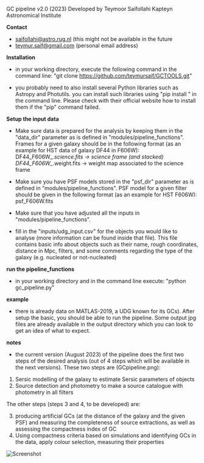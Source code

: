 GC pipeline v2.0 (2023)
Developed by Teymoor Saifollahi
Kapteyn Astronomical Institute

**Contact**
- saifollahi@astro.rug.nl (this might not be available in the future 
- teymur.saif@gmail.com (personal email address)

**Installation**
- in your working directory, execute the following command in the command line:
"git clone https://github.com/teymursaif/GCTOOLS.git"

- you probably need to also install several Python libraries such as Astropy and Photutils. you can install such libraries using "pip install <library-name>" in the command line. Please check with their official website how to install them if the "pip" command failed.

**Setup the input data**

- Make sure data is prepared for the analysis by keeping them in the "data_dir" parameter as is defined in "modules/pipeline_functions". Frames for a given galaxy should be in the following format (as an example for HST data of galaxy DF44 in F606W):
DF44_F606W_*.science.fits -> science frame (and stacked)
DF44_F606W_*.weight.fits -> weight map associated to the science frame

- Make sure you have PSF models stored in the "psf_dir" parameter as is defined in "modules/pipeline_functions". PSF model for a given filter should be given in the following format (as an example for HST F606W): psf_F606W.fits

- Make sure that you have adjusted all the inputs in "modules/pipeline_functions".

- fill in the "inputs/udg_input.csv" for the objects you would like to analyse (more information can be found inside that file). This file contains basic info about objects such as their name, rough coordinates, distance in Mpc, filters, and some comments regarding the type of the galaxy (e.g. nucleated or not-nucleated)

**run the pipeline_functions**
- in your working directory and in the command line execute:
"python gc_pipeline.py"

**example**
- there is already data on MATLAS-2019, a UDG known for its GCs). After setup the basic, you should be able to run the pipeline. Some output jpg files are already available in the output directory which you can look to get an idea of what to expect.

**notes**
- the current version (August 2023) of the pipeline does the first two steps of the desired analysis (out of 4 steps which will be available in the next versions). These two steps are (GCpipeline.png):
  
1. Sersic modelling of the galaxy to estimate Sersic parameters of objects
2. Source detection and photometry to make a source catalogue with photometry in all filters

The other steps (steps 3 and 4, to be developed) are:

3. producing artificial GCs (at the distance of the galaxy and the given PSF) and measuring the completeness of source extractions, as well as assessing the compactness index of GC
4. Using compactness criteria based on simulations and identifying GCs in the data, apply colour selection, measuring their properties

![Screenshot](https://raw.githubusercontent.com/teymursaif/GCTOOLS/main/GCpipeline.png)

